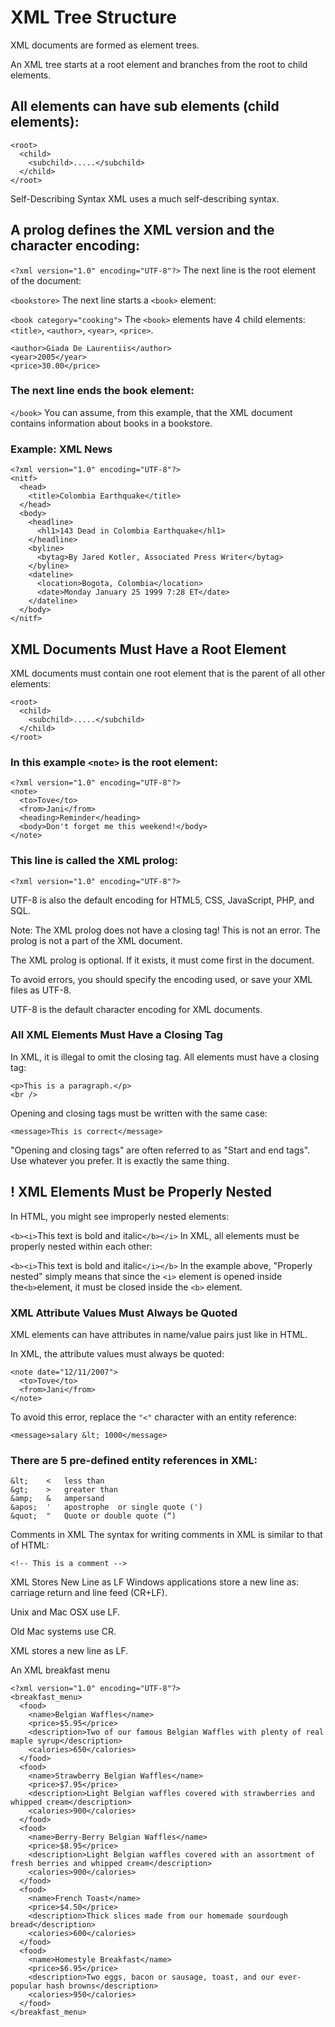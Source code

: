 # XML Tree Structure
XML documents are formed as element trees.

An XML tree starts at a root element and branches from the root to child elements.

## All elements can have sub elements (child elements):

```
<root>
  <child>
    <subchild>.....</subchild>
  </child>
</root> 
```

Self-Describing Syntax
XML uses a much self-describing syntax.

## A prolog defines the XML version and the character encoding:

```<?xml version="1.0" encoding="UTF-8"?>```
The next line is the root element of the document:

```<bookstore>```
The next line starts a ```<book>``` element:

```<book category="cooking">```
The ```<book>``` elements have 4 child elements: ```<title>```, ```<author>```, ```<year>```, ```<price>```.

```<title lang="en">Everyday Italian</title>
<author>Giada De Laurentiis</author>
<year>2005</year>
<price>30.00</price>
```
### The next line ends the book element:

```</book>```
You can assume, from this example, that the XML document contains information about books in a bookstore.




### Example: XML News
```
<?xml version="1.0" encoding="UTF-8"?>
<nitf>
  <head>
    <title>Colombia Earthquake</title>
  </head>
  <body>
    <headline>
      <hl1>143 Dead in Colombia Earthquake</hl1>
    </headline>
    <byline>
      <bytag>By Jared Kotler, Associated Press Writer</bytag>
    </byline>
    <dateline>
      <location>Bogota, Colombia</location>
      <date>Monday January 25 1999 7:28 ET</date>
    </dateline>
  </body>
</nitf>
```


## XML Documents Must Have a Root Element
XML documents must contain one root element that is the parent of all other elements:

```
<root>
  <child>
    <subchild>.....</subchild>
  </child>
</root>
```

### In this example ```<note>``` is the root element:
```
<?xml version="1.0" encoding="UTF-8"?>
<note>
  <to>Tove</to>
  <from>Jani</from>
  <heading>Reminder</heading>
  <body>Don't forget me this weekend!</body>
</note>
```

### This line is called the XML prolog:

```<?xml version="1.0" encoding="UTF-8"?>```

UTF-8 is also the default encoding for HTML5, CSS, JavaScript, PHP, and SQL.

Note: The XML prolog does not have a closing tag! This is not an error. The prolog is not a part of the XML document.

The XML prolog is optional. If it exists, it must come first in the document.

To avoid errors, you should specify the encoding used, or save your XML files as UTF-8.

UTF-8 is the default character encoding for XML documents.

### All XML Elements Must Have a Closing Tag
In XML, it is illegal to omit the closing tag. All elements must have a closing tag:

```
<p>This is a paragraph.</p>
<br />
```

Opening and closing tags must be written with the same case:

```<message>This is correct</message>```

"Opening and closing tags" are often referred to as "Start and end tags". Use whatever you prefer. It is exactly the same thing.

## ! XML Elements Must be Properly Nested
In HTML, you might see improperly nested elements:

```<b><i>```This text is bold and italic```</b></i>```
In XML, all elements must be properly nested within each other:

```<b><i>```This text is bold and italic```</i></b>```
In the example above, "Properly nested" simply means that since the ```<i>``` element is opened inside the```<b>```element, it must be closed inside the ```<b>``` element.

### XML Attribute Values Must Always be Quoted
XML elements can have attributes in name/value pairs just like in HTML.

In XML, the attribute values must always be quoted:
```
<note date="12/11/2007">
  <to>Tove</to>
  <from>Jani</from>
</note>
```

To avoid this error, replace the ```"<"``` character with an entity reference:

```<message>salary &lt; 1000</message>```

### There are 5 pre-defined entity references in XML:

```
&lt;	<	less than
&gt;	>	greater than
&amp;	&	ampersand 
&apos;	'	apostrophe  or single quote (')
&quot;	"	Quote or double quote (“)
```

Comments in XML
The syntax for writing comments in XML is similar to that of HTML:
```
<!-- This is a comment -->
```
XML Stores New Line as LF
Windows applications store a new line as: carriage return and line feed (CR+LF).

Unix and Mac OSX use LF.

Old Mac systems use CR.

XML stores a new line as LF.



An XML breakfast menu

```
<?xml version="1.0" encoding="UTF-8"?>
<breakfast_menu>
  <food>
    <name>Belgian Waffles</name>
    <price>$5.95</price>
    <description>Two of our famous Belgian Waffles with plenty of real maple syrup</description>
    <calories>650</calories>
  </food>
  <food>
    <name>Strawberry Belgian Waffles</name>
    <price>$7.95</price>
    <description>Light Belgian waffles covered with strawberries and whipped cream</description>
    <calories>900</calories>
  </food>
  <food>
    <name>Berry-Berry Belgian Waffles</name>
    <price>$8.95</price>
    <description>Light Belgian waffles covered with an assortment of fresh berries and whipped cream</description>
    <calories>900</calories>
  </food>
  <food>
    <name>French Toast</name>
    <price>$4.50</price>
    <description>Thick slices made from our homemade sourdough bread</description>
    <calories>600</calories>
  </food>
  <food>
    <name>Homestyle Breakfast</name>
    <price>$6.95</price>
    <description>Two eggs, bacon or sausage, toast, and our ever-popular hash browns</description>
    <calories>950</calories>
  </food>
</breakfast_menu>
```
